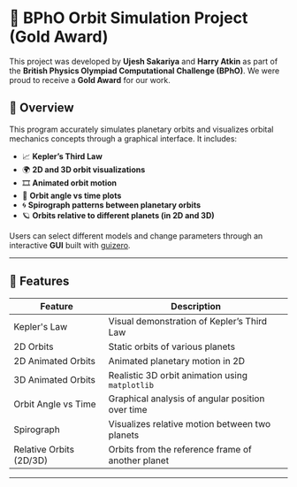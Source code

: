 # 🌌 BPhO Orbit Simulation Project (Gold Award)

This project was developed by **Ujesh Sakariya** and **Harry Atkin** as part of the **British Physics Olympiad Computational Challenge (BPhO)**. We were proud to receive a **Gold Award** for our work.

## 🧠 Overview

This program accurately simulates planetary orbits and visualizes orbital mechanics concepts through a graphical interface. It includes:

- 📈 **Kepler’s Third Law**
- 🌍 **2D and 3D orbit visualizations**
- 🎞️ **Animated orbit motion**
- 📐 **Orbit angle vs time plots**
- 🌀 **Spirograph patterns between planetary orbits**
- 🪐 **Orbits relative to different planets (in 2D and 3D)**

Users can select different models and change parameters through an interactive **GUI** built with [guizero](https://lawsie.github.io/guizero/).

---

## 🚀 Features

| Feature | Description |
|--------|-------------|
| Kepler's Law | Visual demonstration of Kepler’s Third Law |
| 2D Orbits | Static orbits of various planets |
| 2D Animated Orbits | Animated planetary motion in 2D |
| 3D Animated Orbits | Realistic 3D orbit animation using `matplotlib` |
| Orbit Angle vs Time | Graphical analysis of angular position over time |
| Spirograph | Visualizes relative motion between two planets |
| Relative Orbits (2D/3D) | Orbits from the reference frame of another planet |

---
